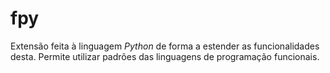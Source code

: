 # fpy

Extensão feita à linguagem *Python* de forma a estender as funcionalidades desta. Permite utilizar padrões das linguagens de programação funcionais.
